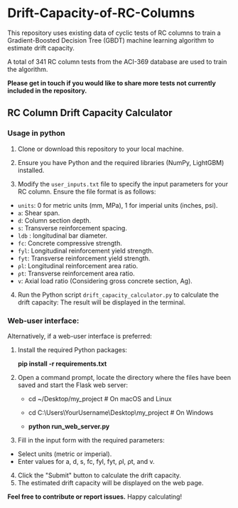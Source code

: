 # Drift-Capacity-of-RC-Columns
This repository uses existing data of cyclic tests of RC columns to train a Gradient-Boosted Decision Tree (GBDT) machine learning algorithm to estimate drift capacity. 

A total of 341 RC column tests from the ACI-369 database are used to train the algorithm.

**Please get in touch if you would like to share more tests not currently included in the repository.**

## RC Column Drift Capacity Calculator
### Usage in python

1. Clone or download this repository to your local machine.

2. Ensure you have Python and the required libraries (NumPy, LightGBM) installed.

3. Modify the `user_inputs.txt` file to specify the input parameters for your RC column. Ensure the file format is as follows:

- `units`: 0 for metric units (mm, MPa), 1 for imperial units (inches, psi).
- `a`: Shear span.
- `d`: Column section depth.
- `s`: Transverse reinforcement spacing.
- `ldb` : longitudinal bar diameter.
- `fc`: Concrete compressive strength.
- `fyl`: Longitudinal reinforcement yield strength.
- `fyt`: Transverse reinforcement yield strength.
- `ρl`: Longitudinal reinforcement area ratio.
- `ρt`: Transverse reinforcement area ratio.
- `v`: Axial load ratio (Considering gross concrete section, Ag).

4. Run the Python script `drift_capacity_calculator.py` to calculate the drift capacity:
The result will be displayed in the terminal.

### Web-user interface:
Alternatively, if a web-user interface is preferred:

1. Install the required Python packages:
   
   **pip install -r requirements.txt**
3. Open a command prompt, locate the directory where the files have been saved and start the Flask web server:

   - cd ~/Desktop/my_project  # On macOS and Linux
   - cd C:\Users\YourUsername\Desktop\my_project  # On Windows
     
   - **python run_web_server.py**
5. Fill in the input form with the required parameters:

- Select units (metric or imperial).
- Enter values for a, d, s, fc, fyl, fyt, ρl, ρt, and v.

4. Click the "Submit" button to calculate the drift capacity.
5. The estimated drift capacity will be displayed on the web page.

**Feel free to contribute or report issues.**
Happy calculating!
